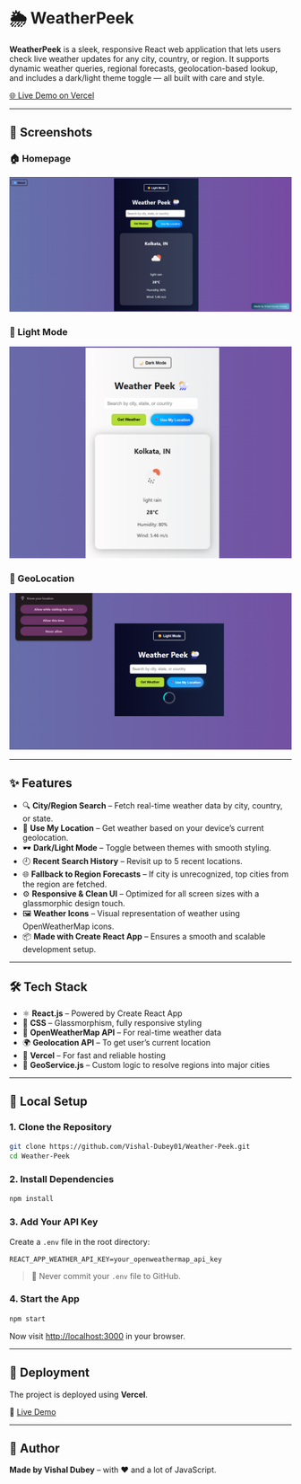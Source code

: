 
# 🌦️ WeatherPeek

**WeatherPeek** is a sleek, responsive React web application that lets users check live weather updates for any city, country, or region. It supports dynamic weather queries, regional forecasts, geolocation-based lookup, and includes a dark/light theme toggle — all built with care and style.

[🌐 Live Demo on Vercel](https://vercel.com/vishal-dubey01s-projects/weather-peek/C6w2nf9nfjE6VqbBjm3VbjkvDnc5)

---

## 📸 Screenshots

### 🏠 Homepage

![Screenshot of WeatherPeek homepage in dark mode](screenshots/DarkMode.png)

### 🌙 Light Mode

![Light Mode](screenshots/LightMode.png)

### 📍 GeoLocation

![Location Fetch](screenshots/UseMyLocation.png)

---

## ✨ Features

- 🔍 **City/Region Search** – Fetch real-time weather data by city, country, or state.
- 📍 **Use My Location** – Get weather based on your device’s current geolocation.
- 🕶️ **Dark/Light Mode** – Toggle between themes with smooth styling.
- 🕘 **Recent Search History** – Revisit up to 5 recent locations.
- 🌐 **Fallback to Region Forecasts** – If city is unrecognized, top cities from the region are fetched.
- ⚙️ **Responsive & Clean UI** – Optimized for all screen sizes with a glassmorphic design touch.
- 🖼️ **Weather Icons** – Visual representation of weather using OpenWeatherMap icons.
- 📦 **Made with Create React App** – Ensures a smooth and scalable development setup.

---

## 🛠 Tech Stack

- ⚛️ **React.js** – Powered by Create React App
- 🎨 **CSS** – Glassmorphism, fully responsive styling
- 📡 **OpenWeatherMap API** – For real-time weather data
- 🌍 **Geolocation API** – To get user’s current location
- 🚀 **Vercel** – For fast and reliable hosting
- 🧠 **GeoService.js** – Custom logic to resolve regions into major cities

---

## 🧪 Local Setup

### 1. Clone the Repository

```bash
git clone https://github.com/Vishal-Dubey01/Weather-Peek.git
cd Weather-Peek
```

### 2. Install Dependencies

```bash
npm install
```

### 3. Add Your API Key

Create a `.env` file in the root directory:

```env
REACT_APP_WEATHER_API_KEY=your_openweathermap_api_key
```

> 🔐 Never commit your `.env` file to GitHub.

### 4. Start the App

```bash
npm start
```

Now visit [http://localhost:3000](http://localhost:3000) in your browser.

---

## 🚀 Deployment

The project is deployed using **Vercel**.

🔗 [Live Demo](https://vercel.com/vishal-dubey01s-projects/weather-peek/C6w2nf9nfjE6VqbBjm3VbjkvDnc5)

---

## 🙌 Author

**Made by Vishal Dubey** – with ❤️ and a lot of JavaScript.
